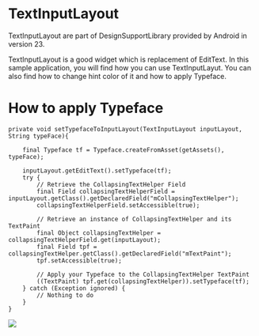 # TextInputLayout

TextInputLayout are part of DesignSupportLibrary provided by Android in version 23. 

TextInputLayout is a good widget which is replacement of EditText. In this sample application, you will find how you can use TextInputLayut. You can also find how to change hint color of it and how to apply Typeface.

# How to apply Typeface

    private void setTypefaceToInputLayout(TextInputLayout inputLayout, String typeFace){

        final Typeface tf = Typeface.createFromAsset(getAssets(), typeFace);

        inputLayout.getEditText().setTypeface(tf);
        try {
            // Retrieve the CollapsingTextHelper Field
            final Field collapsingTextHelperField = inputLayout.getClass().getDeclaredField("mCollapsingTextHelper");
            collapsingTextHelperField.setAccessible(true);

            // Retrieve an instance of CollapsingTextHelper and its TextPaint
            final Object collapsingTextHelper = collapsingTextHelperField.get(inputLayout);
            final Field tpf = collapsingTextHelper.getClass().getDeclaredField("mTextPaint");
            tpf.setAccessible(true);

            // Apply your Typeface to the CollapsingTextHelper TextPaint
            ((TextPaint) tpf.get(collapsingTextHelper)).setTypeface(tf);
        } catch (Exception ignored) {
            // Nothing to do
        }
    }

![](https://github.com/rathodchintan/TextInputLayout/blob/master/TextInputLayout%20Demo.gif)

